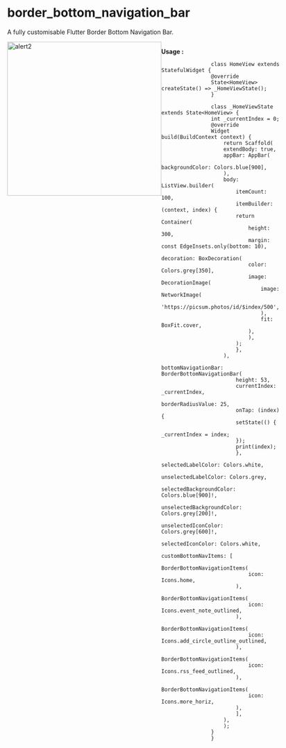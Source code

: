 # border_bottom_navigation_bar

A fully customisable Flutter Border Bottom Navigation Bar.

<div style="display:flex">
<img width="355" alt="alert2" src="https://user-images.githubusercontent.com/44444254/158521966-c5567fb6-05f9-4e33-945f-49b9693a2d8b.png" width="200">
<div/>

<b>Usage : </b>

                    class HomeView extends StatefulWidget {
                    @override
                    State<HomeView> createState() => _HomeViewState();
                    }

                    class _HomeViewState extends State<HomeView> {
                    int _currentIndex = 0;
                    @override
                    Widget build(BuildContext context) {
                        return Scaffold(
                        extendBody: true,
                        appBar: AppBar(
                            backgroundColor: Colors.blue[900],
                        ),
                        body: ListView.builder(
                            itemCount: 100,
                            itemBuilder: (context, index) {
                            return Container(
                                height: 300,
                                margin: const EdgeInsets.only(bottom: 10),
                                decoration: BoxDecoration(
                                color: Colors.grey[350],
                                image: DecorationImage(
                                    image: NetworkImage(
                                    'https://picsum.photos/id/$index/500',
                                    ),
                                    fit: BoxFit.cover,
                                ),
                                ),
                            );
                            },
                        ),
                        bottomNavigationBar: BorderBottomNavigationBar(
                            height: 53,
                            currentIndex: _currentIndex,
                            borderRadiusValue: 25,
                            onTap: (index) {
                            setState(() {
                                _currentIndex = index;
                            });
                            print(index);
                            },
                            selectedLabelColor: Colors.white,
                            unselectedLabelColor: Colors.grey,
                            selectedBackgroundColor: Colors.blue[900]!,
                            unselectedBackgroundColor: Colors.grey[200]!,
                            unselectedIconColor: Colors.grey[600]!,
                            selectedIconColor: Colors.white,
                            customBottomNavItems: [
                            BorderBottomNavigationItems(
                                icon: Icons.home,
                            ),
                            BorderBottomNavigationItems(
                                icon: Icons.event_note_outlined,
                            ),
                            BorderBottomNavigationItems(
                                icon: Icons.add_circle_outline_outlined,
                            ),
                            BorderBottomNavigationItems(
                                icon: Icons.rss_feed_outlined,
                            ),
                            BorderBottomNavigationItems(
                                icon: Icons.more_horiz,
                            ),
                            ],
                        ),
                        );
                    }
                    }

